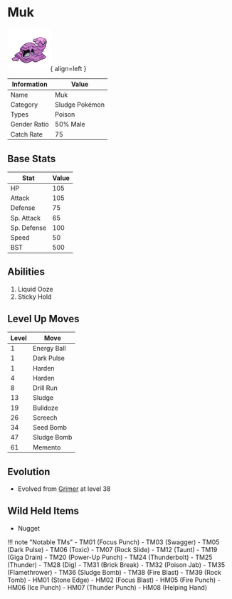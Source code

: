 # Muk

![Muk](../images/pokemon/89.png){ align=left }

| Information | Value |
|------------|--------|
| Name | Muk |
| Category | Sludge Pokémon |
| Types | Poison |
| Gender Ratio | 50% Male |
| Catch Rate | 75 |

## Base Stats

| Stat | Value |
|------|-------|
| HP | 105 |
| Attack | 105 |
| Defense | 75 |
| Sp. Attack | 65 |
| Sp. Defense | 100 |
| Speed | 50 |
| BST | 500 |

## Abilities
1. Liquid Ooze
2. Sticky Hold

## Level Up Moves
| Level | Move |
|-------|------|
| 1 | Energy Ball |
| 1 | Dark Pulse |
| 1 | Harden |
| 4 | Harden |
| 8 | Drill Run |
| 13 | Sludge |
| 19 | Bulldoze |
| 26 | Screech |
| 34 | Seed Bomb |
| 47 | Sludge Bomb |
| 61 | Memento |

## Evolution
- Evolved from [Grimer](088-grimer.md) at level 38

## Wild Held Items
- Nugget

!!! note "Notable TMs"
    - TM01 (Focus Punch)
    - TM03 (Swagger)
    - TM05 (Dark Pulse)
    - TM06 (Toxic)
    - TM07 (Rock Slide)
    - TM12 (Taunt)
    - TM19 (Giga Drain)
    - TM20 (Power-Up Punch)
    - TM24 (Thunderbolt)
    - TM25 (Thunder)
    - TM28 (Dig)
    - TM31 (Brick Break)
    - TM32 (Poison Jab)
    - TM35 (Flamethrower)
    - TM36 (Sludge Bomb)
    - TM38 (Fire Blast)
    - TM39 (Rock Tomb)
    - HM01 (Stone Edge)
    - HM02 (Focus Blast)
    - HM05 (Fire Punch)
    - HM06 (Ice Punch)
    - HM07 (Thunder Punch)
    - HM08 (Helping Hand)
